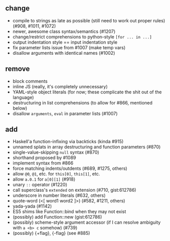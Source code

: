 ## change
* compile to strings as late as possible (still need to work out proper rules) (#908, #1011, #1072)
* newer, awesome class syntax/semantics (#1207)
* change/restrict comprehensions to python-style `[for ... in ...]`
* output indentation style == input indentation style
* fix parameter lists issue from #1007 (make temp vars)
* disallow arguments with identical names (#1002)

## remove
- block comments
- inline JS (really, it's completely unnecessary)
- YAML-style object literals (for now; these complicate the shit out of the language)
- destructuring in list comprehensions (to allow for #866, mentioned below)
- disallow `arguments`, `eval` in parameter lists (#1007)

## add
+ Haskell'a function-infixing via backticks (kinda #915)
+ unnamed splats in array destructuring and function parameters (#870)
+ single-value-skipping `null` syntax (#870)
+ shorthand proposed by #1089
+ implement syntax from #866
+ force matching indents/outdents (#689, #1275, others)
+ allow `@0`, `@1`, etc. for `this[0]`, `this[1]`, etc.
+ allow `a.0.1` for `a[0][1]` (#918)
+ unary `::` operator (#1220)
+ call superclass's `extended` on extension (#710, gist:612786)
+ underscore in number literals (#632, others)
+ quote-word (<[ word1 word2 ]>) (#582, #1211, others)
+ yada-yada (#1142)
+ ES5 shims like Function::bind when they may not exist
+ (possibly) add Function::new (gist:612786)
+ (possibly) scheme-style argument accessor (if I can resolve ambiguity with `a <b> c` somehow) (#739)
+ (possibly) {+flag}, {-flag} (see #885)
